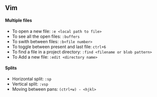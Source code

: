## Vim
#### Multiple files
- To open a new file:
	```:e <local path to file>```
- To see all the open files:
	```:buffers```
- To swith between files:
	```:b<file number>```
- To toggle between present and last file:
	```ctrl+6```
- To find a file in a project directory:
	```:find <filename or blob pattern>```
- To Add a new file:
	```:edit <directory name>```
#### Splits
- Horizontal split:
	```:sp```
- Vertical split:
	```:vsp```
- Moving between pans:
	```(ctrl+w) - <hjkl>```